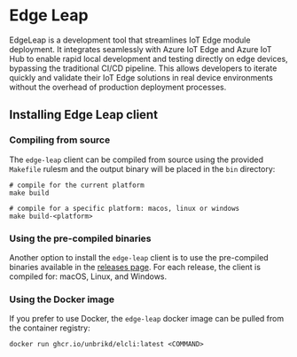 # Edge Leap

EdgeLeap is a development tool that streamlines IoT Edge module deployment. It integrates seamlessly with Azure IoT Edge and Azure IoT Hub to enable rapid local development and testing directly on edge devices, bypassing the traditional CI/CD pipeline. This allows developers to iterate quickly and validate their IoT Edge solutions in real device environments without the overhead of production deployment processes.

## Installing Edge Leap client

### Compiling from source

The `edge-leap` client can be compiled from source using the provided `Makefile` rulesm and the output binary will be placed in the `bin` directory:

```shell
# compile for the current platform
make build

# compile for a specific platform: macos, linux or windows
make build-<platform>
```


### Using the pre-compiled binaries

Another option to install the `edge-leap` client is to use the pre-compiled binaries available in the [releases page](https://github.com/unbrikd/edge-leap/releases). For each release, the client is compiled for: macOS, Linux, and Windows.

### Using the Docker image

If you prefer to use Docker, the `edge-leap` docker image can be pulled from the container registry:

```shell
docker run ghcr.io/unbrikd/elcli:latest <COMMAND>
```
